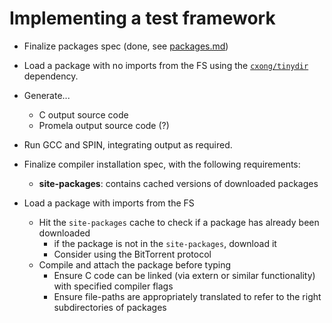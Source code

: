# Implementing a test framework

- Finalize packages spec (done, see [packages.md](./packages.md))
- Load a package with no imports from the FS using the [`cxong/tinydir`](https://github.com/cxong/tinydir) dependency.
- Generate...
  - C output source code
  - Promela output source code (?)
- Run GCC and SPIN, integrating output as required.

- Finalize compiler installation spec, with the following requirements:
  - **site-packages**: contains cached versions of downloaded packages
- Load a package with imports from the FS
  - Hit the `site-packages` cache to check if a package has already been downloaded
    - if the package is not in the `site-packages`, download it
    - Consider using the BitTorrent protocol
  - Compile and attach the package before typing
    - Ensure C code can be linked (via extern or similar functionality) with specified compiler flags
    - Ensure file-paths are appropriately translated to refer to the right subdirectories of packages